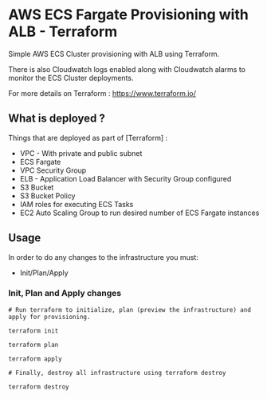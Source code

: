 # AWS ECS Fargate Provisioning with ALB - Terraform

Simple AWS ECS Cluster provisioning with ALB using Terraform. 

There is also Cloudwatch logs enabled along with Cloudwatch alarms to monitor the ECS Cluster deployments.

For more details on Terraform : https://www.terraform.io/


## What is deployed ?

Things that are deployed as part of [Terraform] :

* VPC - With private and public subnet
* ECS Fargate
* VPC Security Group
* ELB - Application Load Balancer with Security Group configured
* S3 Bucket
* S3 Bucket Policy
* IAM roles for executing ECS Tasks
* EC2 Auto Scaling Group to run desired number of ECS Fargate instances


## Usage

In order to do any changes to the infrastructure you must:

* Init/Plan/Apply

### Init, Plan and Apply changes
```
# Run terraform to initialize, plan (preview the infrastructure) and apply for provisioning.

terraform init

terraform plan

terraform apply

# Finally, destroy all infrastructure using terraform destroy

terraform destroy
```





